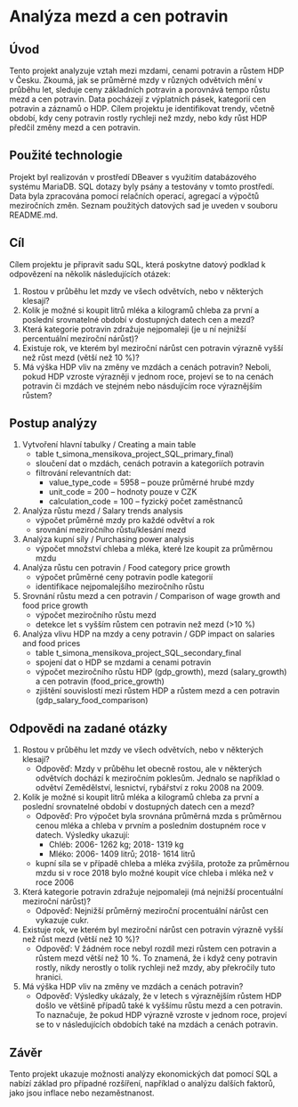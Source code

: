# Analýza mezd a cen potravin

## Úvod 
Tento projekt analyzuje vztah mezi mzdami, cenami potravin a růstem HDP v Česku. Zkoumá, jak se průměrné mzdy v různých odvětvích mění v průběhu let, sleduje ceny základních potravin a porovnává tempo růstu mezd a cen potravin. Data pocházejí z výplatních pásek, kategorií cen potravin a záznamů o HDP. Cílem projektu je identifikovat trendy, včetně období, kdy ceny potravin rostly rychleji než mzdy, nebo kdy růst HDP předčil změny mezd a cen potravin.

## Použité technologie
Projekt byl realizován v prostředí DBeaver s využitím databázového systému MariaDB. SQL dotazy byly psány a testovány v tomto prostředí. Data byla zpracována pomocí relačních operací, agregací a výpočtů meziročních změn.
Seznam použitých datových sad je uveden v souboru README.md.

## Cíl
Cílem projektu je připravit sadu SQL, která poskytne datový podklad k odpovězení na několik následujících otázek:
   1. Rostou v průběhu let mzdy ve všech odvětvích, nebo v některých klesají?
   2. Kolik je možné si koupit litrů mléka a kilogramů chleba za první a poslední srovnatelné období v dostupných datech cen a mezd?
   3. Která kategorie potravin zdražuje nejpomaleji (je u ní nejnižší percentuální meziroční nárůst)?
   4. Existuje rok, ve kterém byl meziroční nárůst cen potravin výrazně vyšší než růst mezd (větší než 10 %)?
   5. Má výška HDP vliv na změny ve mzdách a cenách potravin? Neboli, pokud HDP vzroste výrazněji v jednom roce, projeví se to na cenách potravin či mzdách ve stejném nebo násdujícím roce výraznějším růstem?

## Postup analýzy
1. Vytvoření hlavní tabulky / Creating a main table
   - table t_simona_mensikova_project_SQL_primary_final) 
   - sloučení dat o mzdách, cenách potravin a kategoriích potravin
   - filtrování relevantních dat:
       - value_type_code = 5958 – pouze průměrné hrubé mzdy
       - unit_code = 200 – hodnoty pouze v CZK
       - calculation_code = 100 – fyzický počet zaměstnanců
2. Analýza růstu mezd / Salary trends analysis
   - výpočet průměrné mzdy pro každé odvětví a rok
   - srovnání meziročního růstu/klesání mezd
3. Analýza kupní síly / Purchasing power analysis
   - výpočet množství chleba a mléka, které lze koupit za průměrnou mzdu
4. Analýza růstu cen potravin / Food category price growth
   - výpočet průměrné ceny potravin podle kategorií
   - identifikace nejpomalejšího meziročního růstu
5. Srovnání růstu mezd a cen potravin / Comparison of wage growth and food price growth
   - výpočet meziročního růstu mezd
   - detekce let s vyšším růstem cen potravin než mezd (>10 %)
6. Analýza vlivu HDP na mzdy a ceny potravin / GDP impact on salaries and food prices
   - table t_simona_mensikova_project_SQL_secondary_final
   - spojení dat o HDP se mzdami a cenami potravin
   - výpočet meziročního růstu HDP (gdp_growth), mezd (salary_growth) a cen potravin (food_price_growth)
   - zjištění souvislostí mezi růstem HDP a růstem mezd a cen potravin (gdp_salary_food_comparison)

## Odpovědi na zadané otázky
1. Rostou v průběhu let mzdy ve všech odvětvích, nebo v některých klesají?
    - Odpověď: Mzdy v průběhu let obecně rostou, ale v některých odvětvích dochází k meziročním poklesům. Jednalo se například o odvětví Zemědělství, lesnictví, rybářství z roku 2008 na 2009.
2. Kolik je možné si koupit litrů mléka a kilogramů chleba za první a poslední srovnatelné období v dostupných datech cen a mezd?
    - Odpověď: Pro výpočet byla srovnána průměrná mzda s průměrnou cenou mléka a chleba v prvním a posledním dostupném roce v datech. Výsledky ukazují:
        - Chléb: 2006- 1262 kg; 2018- 1319 kg
        - Mléko: 2006- 1409 litrů; 2018- 1614 litrů
    - kupní síla se v případě chleba a mléka zvýšila, protože za průměrnou mzdu si v roce 2018 bylo možné koupit více chleba i mléka než v roce 2006
3. Která kategorie potravin zdražuje nejpomaleji (má nejnižší procentuální meziroční nárůst)?
    - Odpověď: Nejnižší průměrný meziroční procentuální nárůst cen vykazuje cukr.
4. Existuje rok, ve kterém byl meziroční nárůst cen potravin výrazně vyšší než růst mezd (větší než 10 %)?
    - Odpověď: V žádném roce nebyl rozdíl mezi růstem cen potravin a růstem mezd větší než 10 %. To znamená, že i když ceny potravin rostly, nikdy nerostly o tolik rychleji než mzdy, aby překročily tuto hranici.
5. Má výška HDP vliv na změny ve mzdách a cenách potravin?
    - Odpověď: Výsledky ukázaly, že v letech s výraznějším růstem HDP došlo ve většině případů také k vyššímu růstu mezd a cen potravin. To naznačuje, že pokud HDP výrazně vzroste v jednom roce, projeví se to v následujících obdobích také na mzdách a cenách potravin.

## Závěr
Tento projekt ukazuje možnosti analýzy ekonomických dat pomocí SQL a nabízí základ pro případné rozšíření, například o analýzu dalších faktorů, jako jsou inflace nebo nezaměstnanost.
